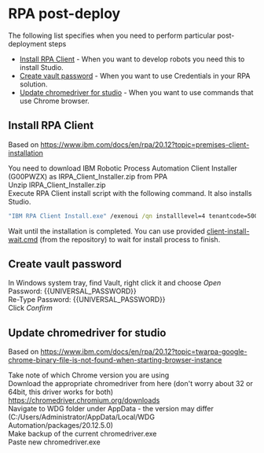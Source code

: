 # RPA post-deploy

The following list specifies when you need to perform particular post-deployment steps
- [Install RPA Client](#install-rpa-client) - When you want to develop robots you need this to install Studio.
- [Create vault password](#create-vault-password) - When you want to use Credentials in your RPA solution.
- [Update chromedriver for studio](#update-chromedriver-for-studio) - When you want to use commands that use Chrome browser.

## Install RPA Client

Based on https://www.ibm.com/docs/en/rpa/20.12?topic=premises-client-installation

You need to download IBM Robotic Process Automation Client Installer (G00PWZX) as IRPA_Client_Installer.zip from PPA  
Unzip IRPA_Client_Installer.zip  
Execute RPA Client install script with the following command. It also installs Studio.  
```cmd
"IBM RPA Client Install.exe" /exenoui /qn installlevel=4 tenantcode=5000 licenseapiaddress=https://rpa-apiserver-{{PROJECT_NAME}}.{{OCP_APPS_ENDPOINT}}/
```
Wait until the installation is completed. You can use provided [client-install-wait.cmd](https://github.com/apollo-business-automation/ibm-cp4ba-enterprise-deployment/blob/main/rpa/client-install-wait.cmd) (from the repository) to wait for install process to finish.  

## Create vault password

In Windows system tray, find Vault, right click it and choose *Open*  
Password: {{UNIVERSAL_PASSWORD}}  
Re-Type Password: {{UNIVERSAL_PASSWORD}}  
Click *Confirm*

## Update chromedriver for studio

Based on https://www.ibm.com/docs/en/rpa/20.12?topic=twarpa-google-chrome-binary-file-is-not-found-when-starting-browser-instance

Take note of which Chrome version you are using  
Download the appropriate chromedriver from here (don't worry about 32 or 64bit, this driver works for both) https://chromedriver.chromium.org/downloads  
Navigate to WDG folder under AppData - the version may differ (C:/Users/Administrator/AppData/Local/WDG Automation/packages/20.12.5.0)  
Make backup of the current chromedriver.exe  
Paste new chromedriver.exe  
